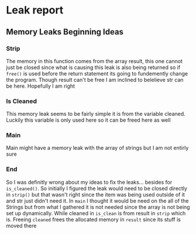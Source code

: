 # Leak report

## Memory Leaks Beginning Ideas


### Strip

The memory in this function comes from the array result, this one cannot just be closed since what is causing this leak is also being returned
so if `free()` is used before the return statement its going to fundemently change the program. Though result can't be free I am inclined to belelieve
str can be here. Hopefully I am right

### Is Cleaned 

This memory leak seems to be fairly simple it is from the variable cleaned. Luckily this variable is only used here so it can be freed here as well

### Main

Main might have a memory leak with the array of strings but I am not entirly sure

### End
 
So I was definitly wrong about my ideas to fix the leaks... besides for `is_cleaned()`. So initially I figured the leak would need to be closed
directly in `strip()` but that wasn't right since the item was being used outside of it and str just didn't need it. In `main` I thought it 
would be need on the all of the Strings but from what I gathered it is not needed since the array is not being set up dynamically.
While cleaned in `is_clean` is from result in `strip` which is. Freeing `cleaned` frees the allocated memory in `result` since its stuff is moved there  


